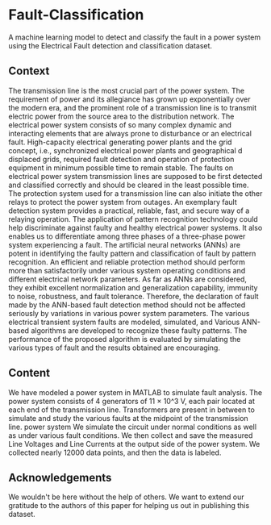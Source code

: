 # Fault-Classification
A machine learning model to detect and classify the fault in a power system using the Electrical Fault detection and classification dataset. 
## Context
The transmission line is the most crucial part of the power system. The requirement of power and its allegiance has grown up exponentially over the modern era, and the prominent role of a transmission line is to transmit electric power from the source area to the distribution network. The electrical power system consists of so many complex dynamic and interacting elements that are always prone to disturbance or an electrical fault.
High-capacity electrical generating power plants and the grid concept, i.e., synchronized electrical power plants and geographical d displaced grids, required fault detection and operation of protection equipment in minimum possible time to remain stable. The faults on electrical power system transmission lines are supposed to be first detected and classified correctly and should be cleared in the least possible time. The protection system used for a transmission line can also initiate the other relays to protect the power system from outages. An exemplary fault detection system provides a practical, reliable, fast, and secure way of a relaying operation. The application of pattern recognition technology could help discriminate against faulty and healthy electrical power systems. It also enables us to differentiate among three phases of a three-phase power system experiencing a fault.
The artificial neural networks (ANNs) are potent in identifying the faulty pattern and classification of fault by pattern recognition. An efficient and reliable protection method should perform more than satisfactorily under various system operating conditions and different electrical network parameters. As far as ANNs are considered, they exhibit excellent normalization and generalization capability, immunity to noise, robustness, and fault tolerance. Therefore, the declaration of fault made by the ANN-based fault detection method should not be affected seriously by variations in various power system parameters.
The various electrical transient system faults are modeled, simulated, and Various ANN-based algorithms are developed to recognize these faulty patterns. The performance of the proposed algorithm is evaluated by simulating the various types of fault and the results obtained are encouraging.

## Content
We have modeled a power system in MATLAB to simulate fault analysis. The power system consists of 4 generators of 11 × 10^3 V, each pair located at each end of the transmission line. Transformers are present in between to simulate and study the various faults at the midpoint of the transmission line.
power system
We simulate the circuit under normal conditions as well as under various fault conditions. We then collect and save the measured Line Voltages and Line Currents at the output side of the power system. We collected nearly 12000 data points, and then the data is labeled.

## Acknowledgements
We wouldn't be here without the help of others.
We want to extend our gratitude to the authors of this paper for helping us out in publishing this dataset.


